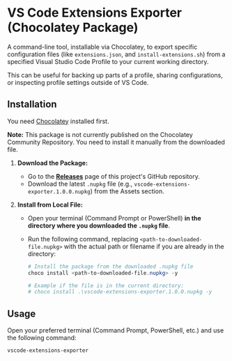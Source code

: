 # VS Code Extensions Exporter (Chocolatey Package)

A command-line tool, installable via Chocolatey, to export specific configuration files (like `extensions.json`, and `install-extensions.sh`) from a specified Visual Studio Code Profile to your current working directory.

This can be useful for backing up parts of a profile, sharing configurations, or inspecting profile settings outside of VS Code.

## Installation

You need [Chocolatey](https://chocolatey.org/install) installed first.

**Note:** This package is not currently published on the Chocolatey Community Repository. You need to install it manually from the downloaded file.

1. **Download the Package:**

    * Go to the [**Releases**](https://github.com/kevin85112/vscode-extensions-exporter/releases) page of this project's GitHub repository.
    * Download the latest `.nupkg` file (e.g., `vscode-extensions-exporter.1.0.0.nupkg`) from the Assets section.

2. **Install from Local File:**

    * Open your terminal (Command Prompt or PowerShell) **in the directory where you downloaded the `.nupkg` file**.
    * Run the following command, replacing `<path-to-downloaded-file.nupkg>` with the actual path or filename if you are already in the directory:

        ```powershell
        # Install the package from the downloaded .nupkg file
        choco install <path-to-downloaded-file.nupkg> -y 

        # Example if the file is in the current directory:
        # choco install .\vscode-extensions-exporter.1.0.0.nupkg -y 
        ```

## Usage

Open your preferred terminal (Command Prompt, PowerShell, etc.) and use the following command:

```cmd
vscode-extensions-exporter
```
